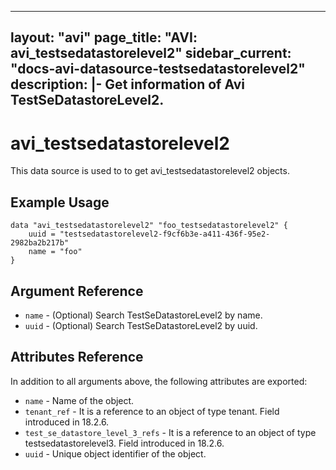 <!--
    Copyright 2021 VMware, Inc.
    SPDX-License-Identifier: Mozilla Public License 2.0
-->
---
layout: "avi"
page_title: "AVI: avi_testsedatastorelevel2"
sidebar_current: "docs-avi-datasource-testsedatastorelevel2"
description: |-
  Get information of Avi TestSeDatastoreLevel2.
---

# avi_testsedatastorelevel2

This data source is used to to get avi_testsedatastorelevel2 objects.

## Example Usage

```hcl
data "avi_testsedatastorelevel2" "foo_testsedatastorelevel2" {
    uuid = "testsedatastorelevel2-f9cf6b3e-a411-436f-95e2-2982ba2b217b"
    name = "foo"
}
```

## Argument Reference

* `name` - (Optional) Search TestSeDatastoreLevel2 by name.
* `uuid` - (Optional) Search TestSeDatastoreLevel2 by uuid.

## Attributes Reference

In addition to all arguments above, the following attributes are exported:

* `name` - Name of the object.
* `tenant_ref` - It is a reference to an object of type tenant. Field introduced in 18.2.6.
* `test_se_datastore_level_3_refs` - It is a reference to an object of type testsedatastorelevel3. Field introduced in 18.2.6.
* `uuid` - Unique object identifier of the object.

